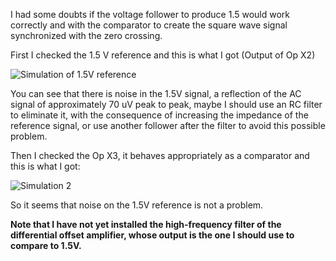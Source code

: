 I had some doubts if the voltage follower to produce 1.5 would work correctly and with the comparator to create the square wave signal synchronized with the zero crossing.

First I checked the 1.5 V reference and this is what I got (Output of Op X2)

![Simulation of 1.5V reference](https://pbs.twimg.com/media/FvIxtlCWABwI7u9?format=png&name=large)

You can see that there is noise in the 1.5V signal, a reflection of the AC signal of approximately 70 uV peak to peak, maybe I should use an RC filter to eliminate it, with the consequence of increasing the impedance of the reference signal, or use another follower after the filter to avoid this possible problem.

Then I checked the Op X3, it behaves appropriately as a comparator and this is what I got:

![Simulation 2](https://pbs.twimg.com/media/FvIzC8wXwAMH18V?format=png&name=large)

So it seems that noise on the 1.5V reference is not a problem.

**Note that I have not yet installed the high-frequency filter of the differential offset amplifier, whose output is the one I should use to compare to 1.5V.**
